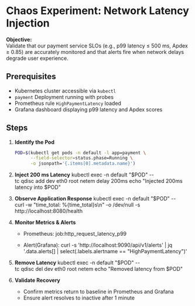 # Chaos Experiment: Network Latency Injection

**Objective:**  
Validate that our payment service SLOs (e.g., p99 latency ≤ 500 ms, Apdex ≥ 0.85) are accurately monitored and that alerts fire when network delays degrade user experience.

## Prerequisites

- Kubernetes cluster accessible via `kubectl`  
- `payment` Deployment running with probes  
- Prometheus rule `HighPaymentLatency` loaded  
- Grafana dashboard displaying p99 latency and Apdex scores

## Steps

1. **Identify the Pod**  
   ```bash
   POD=$(kubectl get pods -n default -l app=payment \
         --field-selector=status.phase=Running \
         -o jsonpath='{.items[0].metadata.name}')

2. **Inject 200 ms Latency**
    kubectl exec -n default "$POD" -- \
        tc qdisc add dev eth0 root netem delay 200ms
    echo "Injected 200ms latency into $POD"

3. **Observe Application Response**
    kubectl exec -n default "$POD" -- \
        curl -w "time_total: %{time_total}s\n" -o /dev/null -s http://localhost:8080/health

4. **Monitor Metrics & Alerts**
    - Prometheus:
        job:http_request_latency_p99

    - Alert(Grafana):
        curl -s 'http://localhost:9090/api/v1/alerts' | jq '.data.alerts[] | select(.labels.alertname == "HighPaymentLatency")'

5. **Remove Latency**
    kubectl exec -n default "$POD" -- \
        tc qdisc del dev eth0 root netem
    echo "Removed latency from $POD"

6. **Validate Recovery**
    - Confirm metrics return to baseline in Prometheus and Grafana
    - Ensure alert resolves to inactive after 1 minute
